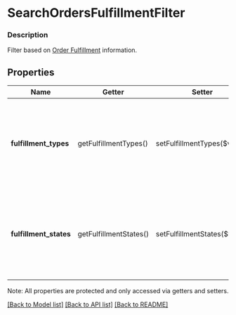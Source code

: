 # SearchOrdersFulfillmentFilter

### Description

Filter based on [Order Fulfillment](#type-orderfulfillment) information.

## Properties
Name | Getter | Setter | Type | Description | Notes
------------ | ------------- | ------------- | ------------- | ------------- | -------------
**fulfillment_types** | getFulfillmentTypes() | setFulfillmentTypes($value) | **string[]** | List of &#x60;fulfillment types&#x60; to filter for. Will return orders if any of its fulfillments match any of the fulfillment types listed in this field. See [OrderFulfillmentType](#type-orderfulfillmenttype) for possible values | [optional] 
**fulfillment_states** | getFulfillmentStates() | setFulfillmentStates($value) | **string[]** | List of &#x60;fulfillment states&#x60; to filter for. Will return orders if any of its fulfillments match any of the fulfillment states listed in this field. See [OrderFulfillmentState](#type-orderfulfillmentstate) for possible values | [optional] 

Note: All properties are protected and only accessed via getters and setters.

[[Back to Model list]](../../README.md#documentation-for-models) [[Back to API list]](../../README.md#documentation-for-api-endpoints) [[Back to README]](../../README.md)

